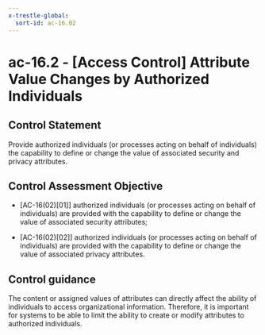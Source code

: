 ```yaml
---
x-trestle-global:
  sort-id: ac-16.02
---
```


# ac-16.2 - \[Access Control\] Attribute Value Changes by Authorized Individuals

## Control Statement

Provide authorized individuals (or processes acting on behalf of individuals) the capability to define or change the value of associated security and privacy attributes.

## Control Assessment Objective

- \[AC-16(02)[01]\] authorized individuals (or processes acting on behalf of individuals) are provided with the capability to define or change the value of associated security attributes;

- \[AC-16(02)[02]\] authorized individuals (or processes acting on behalf of individuals) are provided with the capability to define or change the value of associated privacy attributes.

## Control guidance

The content or assigned values of attributes can directly affect the ability of individuals to access organizational information. Therefore, it is important for systems to be able to limit the ability to create or modify attributes to authorized individuals.
